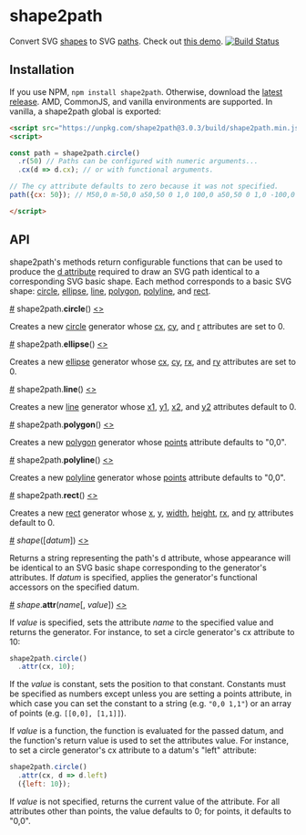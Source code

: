 # shape2path
Convert SVG [shapes](https://developer.mozilla.org/en-US/docs/Web/SVG/Element#Basic_shapes) to SVG [paths](https://developer.mozilla.org/en-US/docs/Web/SVG/Element/path). Check out [this demo](https://bl.ocks.org/HarryStevens/944fc151f210ddf6bd6ebaeda12c3d05). [![Build Status](https://travis-ci.org/HarryStevens/shape2path.svg?branch=master)](https://travis-ci.org/HarryStevens/shape2path)

## Installation
If you use NPM, `npm install shape2path`. Otherwise, download the [latest release](https://github.com/HarryStevens/shape2path/blob/master/build/shape2path.zip). AMD, CommonJS, and vanilla environments are supported. In vanilla, a shape2path global is exported:

```html
<script src="https://unpkg.com/shape2path@3.0.3/build/shape2path.min.js"></script>
<script>

const path = shape2path.circle()
  .r(50) // Paths can be configured with numeric arguments...
  .cx(d => d.cx); // or with functional arguments. 

// The cy attribute defaults to zero because it was not specified.
path({cx: 50}); // M50,0 m-50,0 a50,50 0 1,0 100,0 a50,50 0 1,0 -100,0

</script>
```

## API
shape2path's methods return configurable functions that can be used to produce the [d attribute](https://developer.mozilla.org/en-US/docs/Web/SVG/Attribute/d) required to draw an SVG path identical to a corresponding SVG basic shape. Each method corresponds to a basic SVG shape: [circle](#circle), [ellipse](#ellipse), [line](#line), [polygon](#polygon), [polyline](#polyline), and [rect](#rect).

<a name="circle" href="#circle">#</a> shape2path.<b>circle</b>() [<>](https://github.com/HarryStevens/shape2path/blob/master/src/circle2path.js "Source")

Creates a new [circle](https://developer.mozilla.org/en-US/docs/Web/SVG/Element/circle) generator whose [cx](https://developer.mozilla.org/en-US/docs/Web/SVG/Attribute/cx), [cy](https://developer.mozilla.org/en-US/docs/Web/SVG/Attribute/cy), and [r](https://developer.mozilla.org/en-US/docs/Web/SVG/Attribute/r) attributes are set to 0.

<a name="ellipse" href="#ellipse">#</a> shape2path.<b>ellipse</b>() [<>](https://github.com/HarryStevens/shape2path/blob/master/src/ellipse2path.js "Source")

Creates a new [ellipse](https://developer.mozilla.org/en-US/docs/Web/SVG/Element/ellipse) generator whose [cx](https://developer.mozilla.org/en-US/docs/Web/SVG/Attribute/cx), [cy](https://developer.mozilla.org/en-US/docs/Web/SVG/Attribute/cy), [rx](https://developer.mozilla.org/en-US/docs/Web/SVG/Attribute/rx), and [ry](https://developer.mozilla.org/en-US/docs/Web/SVG/Attribute/ry) attributes are set to 0.

<a name="line" href="#line">#</a> shape2path.<b>line</b>() [<>](https://github.com/HarryStevens/shape2path/blob/master/src/line2path.js "Source")

Creates a new [line](https://developer.mozilla.org/en-US/docs/Web/SVG/Element/line) generator whose [x1](https://developer.mozilla.org/en-US/docs/Web/SVG/Attribute/x1), [y1](https://developer.mozilla.org/en-US/docs/Web/SVG/Attribute/y1), [x2](https://developer.mozilla.org/en-US/docs/Web/SVG/Attribute/x2), and [y2](https://developer.mozilla.org/en-US/docs/Web/SVG/Attribute/y2) attributes default to 0.

<a name="polygon" href="#polygon">#</a> shape2path.<b>polygon</b>() [<>](https://github.com/HarryStevens/shape2path/blob/master/src/polygon2path.js "Source")

Creates a new [polygon](https://developer.mozilla.org/en-US/docs/Web/SVG/Element/polygon) generator whose [points](https://developer.mozilla.org/en-US/docs/Web/SVG/Attribute/points) attribute defaults to "0,0".

<a name="polyline" href="#polyline">#</a> shape2path.<b>polyline</b>() [<>](https://github.com/HarryStevens/shape2path/blob/master/src/polyline2path.js "Source")

Creates a new [polyline](https://developer.mozilla.org/en-US/docs/Web/SVG/Element/polyline) generator whose [points](https://developer.mozilla.org/en-US/docs/Web/SVG/Attribute/points) attribute defaults to "0,0".

<a name="rect" href="#rect">#</a> shape2path.<b>rect</b>() [<>](https://github.com/HarryStevens/shape2path/blob/master/src/rect2path.js "Source")

Creates a new [rect](https://developer.mozilla.org/en-US/docs/Web/SVG/Element/rect) generator whose [x](https://developer.mozilla.org/en-US/docs/Web/SVG/Attribute/x), [y](https://developer.mozilla.org/en-US/docs/Web/SVG/Attribute/y), [width](https://developer.mozilla.org/en-US/docs/Web/SVG/Attribute/width), [height](https://developer.mozilla.org/en-US/docs/Web/SVG/Attribute/height), [rx](https://developer.mozilla.org/en-US/docs/Web/SVG/Attribute/rx), and [ry](https://developer.mozilla.org/en-US/docs/Web/SVG/Attribute/ry) attributes default to 0.

<a name="_shape" href="#_shape">#</a> <em>shape</em>([<em>datum</em>]) [<>](https://github.com/HarryStevens/shape2path/blob/master/src/circle2path.js#L6 "Source")

Returns a string representing the path's d attribute, whose appearance will be identical to an SVG basic shape corresponding to the generator's attributes. If <em>datum</em> is specified, applies the generator's functional accessors on the specified datum.

<a name="shape_attr" href="#shape_attr">#</a> <em>shape</em>.<b>attr</b>(<em>name</em>[, <em>value</em>]) [<>](https://github.com/HarryStevens/shape2path/blob/master/src/circle2path.js#L14 "Source")

If <em>value</em> is specified, sets the attribute <em>name</em> to the specified value and returns the generator. For instance, to set a circle generator's cx attribute to 10:
```js
shape2path.circle()
  .attr(cx, 10);
```
If the <em>value</em> is constant, sets the position to that constant. Constants must be specified as numbers except unless you are setting a points attribute, in which case you can set the constant to a string (e.g. `"0,0 1,1"`) or an array of points (e.g. `[[0,0], [1,1]]`). 

If <em>value</em> is a function, the function is evaluated for the passed datum, and the function's return value is used to set the attributes value. For instance, to set a circle generator's cx attribute to a datum's "left" attribute:
```js
shape2path.circle()
  .attr(cx, d => d.left)
  ({left: 10});
```
If <em>value</em> is not specified, returns the current value of the attribute. For all attributes other than points, the value defaults to 0; for points, it defaults to "0,0".